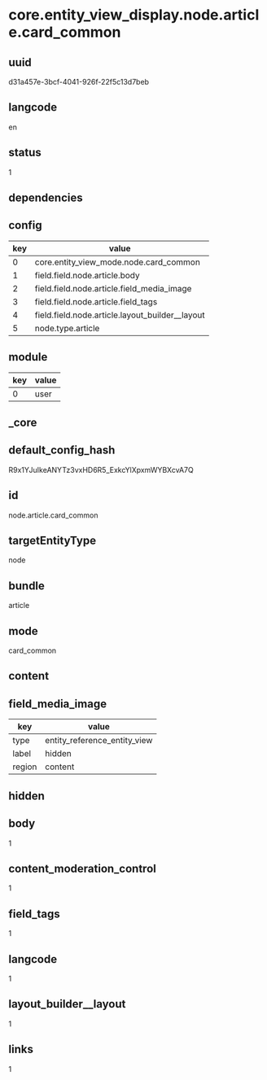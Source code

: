 # core.entity_view_display.node.article.card_common

## uuid
d31a457e-3bcf-4041-926f-22f5c13d7beb

## langcode
en

## status
1

## dependencies

## config
|key|value|
|-|-|
|0|core.entity_view_mode.node.card_common|
|1|field.field.node.article.body|
|2|field.field.node.article.field_media_image|
|3|field.field.node.article.field_tags|
|4|field.field.node.article.layout_builder__layout|
|5|node.type.article|


## module
|key|value|
|-|-|
|0|user|


## _core

## default_config_hash
R9x1YJuIkeANYTz3vxHD6R5_ExkcYlXpxmWYBXcvA7Q

## id
node.article.card_common

## targetEntityType
node

## bundle
article

## mode
card_common

## content

## field_media_image
|key|value|
|-|-|
|type|entity_reference_entity_view|
|label|hidden|
|region|content|


## hidden

## body
1

## content_moderation_control
1

## field_tags
1

## langcode
1

## layout_builder__layout
1

## links
1
